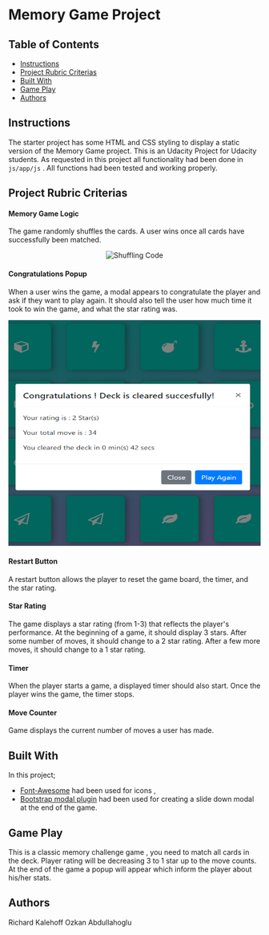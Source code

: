 # Memory Game Project

## Table of Contents

* [Instructions](#instructions)
* [Project Rubric Criterias](#project-rubric-criterias)
* [Built With](#built-with)
* [Game Play](#game-play)
* [Authors](#authors)

## Instructions

The starter project has some HTML and CSS styling to display a static version of the Memory Game project. This is an Udacity Project for Udacity students. As requested in this project all functionality had been done in `js/app/js` . All functions had been tested and working properly. 

## Project Rubric Criterias
#### Memory Game Logic
The game randomly shuffles the cards. A user wins once all cards have successfully been matched.
<p align="center">
  <img src="./img/shuffled.png" alt="Shuffling Code"
       width="654" height="450"></p>

#### Congratulations Popup
When a user wins the game, a modal appears to congratulate the player and ask if they want to play again. It should also tell the user how much time it took to win the game, and what the star rating was.

<p align="center">
  <img src="./img/popup.png" alt="Bootstrap Popup"
       width="654" height="450"></p>
       
#### Restart Button
A restart button allows the player to reset the game board, the timer, and the star rating.
<p align="center">
          
#### Star Rating
The game displays a star rating (from 1-3) that reflects the player's performance. At the beginning of a game, it should display 3 stars. After some number of moves, it should change to a 2 star rating. After a few more moves, it should change to a 1 star rating.
       
#### Timer
When the player starts a game, a displayed timer should also start. Once the player wins the game, the timer stops.
<p align="center">
       
#### Move Counter
Game displays the current number of moves a user has made.

## Built With
In this project;

* [Font-Awesome](https://fontawesome.com/) had been used for icons , 
* [Bootstrap modal plugin](https://getbootstrap.com/docs/4.0/components/modal/) had been used for creating a slide down modal at the end of the game. 

## Game Play 
This is a classic memory challenge game , you need to match all cards in the deck. Player rating will be decreasing 3 to 1 star up to the move counts. At the end of the game a popup will appear which inform the player about his/her stats.

## Authors
Richard Kalehoff 
Ozkan Abdullahoglu
